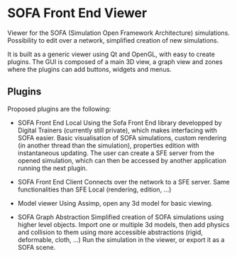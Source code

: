 # SOFA Front End Viewer

Viewer for the SOFA (Simulation Open Framework Architecture) simulations. 
Possibility to edit over a network, simplified creation of new simulations.

It is built as a generic viewer using Qt and OpenGL, with easy to create plugins.
The GUI is composed of a main 3D view, a graph view and zones where the plugins can add buttons, widgets and menus.

## Plugins
Proposed plugins are the following:

* SOFA Front End Local
Using the Sofa Front End library developped by Digital Trainers (currently still private), which makes interfacing with SOFA easier.
Basic visualisation of SOFA simulations, custom rendering (in another thread than the simulation), properties edition with instantaneous updating.
The user can create a SFE server from the opened simulation, which can then be accessed by another application running the next plugin.

* SOFA Front End Client
Connects over the network to a SFE server. Same functionalities than SFE Local (rendering, edition, ...)

* Model viewer
Using Assimp, open any 3d model for basic viewing.

* SOFA Graph Abstraction
Simplified creation of SOFA simulations using higher level objects.
Import one or multiple 3d models, then add physics and collision to them using more accessible abstractions (rigid, deformable, cloth, ...)
Run the simulation in the viewer, or export it as a SOFA scene.